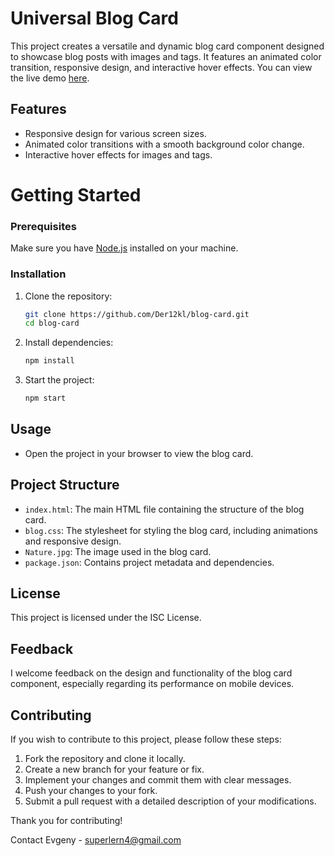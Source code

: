 # Universal Blog Card

This project creates a versatile and dynamic blog card component designed to showcase blog posts with images and tags. It features an animated color transition, responsive design, and interactive hover effects.
You can view the live demo [here](https://der12kl.github.io/blog-card/).

## Features

- Responsive design for various screen sizes.
- Animated color transitions with a smooth background color change.
- Interactive hover effects for images and tags.

# Getting Started

### Prerequisites

Make sure you have [Node.js](https://nodejs.org/) installed on your machine.

### Installation

1. Clone the repository:
    
     ```bash
    git clone https://github.com/Der12kl/blog-card.git
   cd blog-card
   

2. Install dependencies:
    
    ```sh
    npm install
    ```

3. Start the project:
    
    ```sh
    npm start
    ```

## Usage

- Open the project in your browser to view the blog card.

## Project Structure

- `index.html`: The main HTML file containing the structure of the blog card.
- `blog.css`: The stylesheet for styling the blog card, including animations and responsive design.
- `Nature.jpg`: The image used in the blog card.
- `package.json`: Contains project metadata and dependencies.


## License

This project is licensed under the ISC License.

## Feedback

I welcome feedback on the design and functionality of the blog card component, especially regarding its performance on mobile devices.

## Contributing

If you wish to contribute to this project, please follow these steps:

1. Fork the repository and clone it locally.
2. Create a new branch for your feature or fix.
3. Implement your changes and commit them with clear messages.
4. Push your changes to your fork.
5. Submit a pull request with a detailed description of your modifications.

Thank you for contributing!

Contact
Evgeny - superlern4@gmail.com

